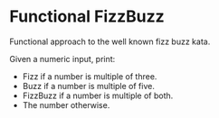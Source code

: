 # Functional FizzBuzz

Functional approach to the well known fizz buzz kata.

Given a numeric input, print:
- Fizz if a number is multiple of three.
- Buzz if a number is multiple of five.
- FizzBuzz if a number is multiple of both.
- The number otherwise.
